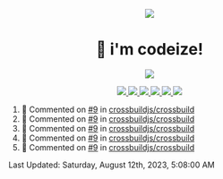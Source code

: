 <p align="center">
    <img src="https://avatars.githubusercontent.com/u/63158950?s=400&u=dd76c829ae30921e131dcbe7c830dc368e2d6e8a&v=4" />
</p>

<h1 align="center">
    👋 i'm codeize!
</h1>

<p align="center">
  <a href="https://skillicons.dev">
    <img align="center" src="https://skillicons.dev/icons?i=discord,bots,ts,nodejs,mysql,postgresql,react,nextjs,tailwindcss" />
  </a>
</p>

<p align="center">
  <a href="https://discord.com/users/668423998777982997">
    <img src="https://nocache.advaith.workers.dev?url=https://img.shields.io/endpoint?url=https://dev.discordprofiles.me/api/badge/status/668423998777982997?simple=true" />
    <img src="https://nocache.advaith.workers.dev?url=https://img.shields.io/endpoint?url=https://dev.discordprofiles.me/api/badge/vscode/668423998777982997" />
    <img src="https://nocache.advaith.workers.dev?url=https://img.shields.io/endpoint?url=https://dev.discordprofiles.me/api/badge/playing/668423998777982997" />
    <img src="https://nocache.advaith.workers.dev?url=https://img.shields.io/endpoint?url=https://dev.discordprofiles.me/api/badge/spotify/668423998777982997" />
    <img src="https://komarev.com/ghpvc/?username=codeize" />
    <img src="https://hits.link/hits?url=https%3A%2F%2Fgithub.com%2FCodeize" />
  </a>
</p>

<!--RECENT_ACTIVITY:start-->
1. 💬 Commented on [#9](https://github.com/crossbuildjs/crossbuild/pull/9#discussion_r1291857772) in [crossbuildjs/crossbuild](https://github.com/crossbuildjs/crossbuild)<br>
2. 💬 Commented on [#9](https://github.com/crossbuildjs/crossbuild/pull/9#discussion_r1291857333) in [crossbuildjs/crossbuild](https://github.com/crossbuildjs/crossbuild)<br>
3. 💬 Commented on [#9](https://github.com/crossbuildjs/crossbuild/pull/9#discussion_r1291857574) in [crossbuildjs/crossbuild](https://github.com/crossbuildjs/crossbuild)<br>
4. 💬 Commented on [#9](https://github.com/crossbuildjs/crossbuild/pull/9#discussion_r1291857275) in [crossbuildjs/crossbuild](https://github.com/crossbuildjs/crossbuild)<br>
5. 💬 Commented on [#9](https://github.com/crossbuildjs/crossbuild/pull/9#discussion_r1291857797) in [crossbuildjs/crossbuild](https://github.com/crossbuildjs/crossbuild)<br>
<!--RECENT_ACTIVITY:end-->

<!--RECENT_ACTIVITY:last_update-->
Last Updated: Saturday, August 12th, 2023, 5:08:00 AM
<!--RECENT_ACTIVITY:last_update_end-->
